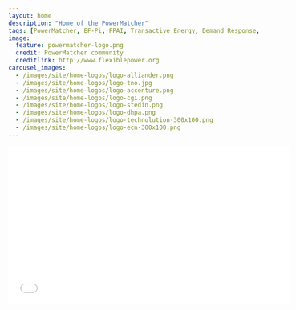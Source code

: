 ```yaml
---
layout: home
description: "Home of the PowerMatcher"
tags: [PowerMatcher, EF-Pi, FPAI, Transactive Energy, Demand Response, Youtube, basics, powermatcher.org]
image:
  feature: powermatcher-logo.png
  credit: PowerMatcher community
  creditlink: http://www.flexiblepower.org
carousel_images:
  - /images/site/home-logos/logo-alliander.png  
  - /images/site/home-logos/logo-tno.jpg
  - /images/site/home-logos/logo-accenture.png
  - /images/site/home-logos/logo-cgi.png
  - /images/site/home-logos/logo-stedin.png
  - /images/site/home-logos/logo-dhpa.png  
  - /images/site/home-logos/logo-technolution-300x100.png
  - /images/site/home-logos/logo-ecn-300x100.png
---
```


<iframe width="560" height="315" src="//www.youtube.com/embed/Zz4OpVwYWYE" frameborder="0" allowfullscreen></iframe>
